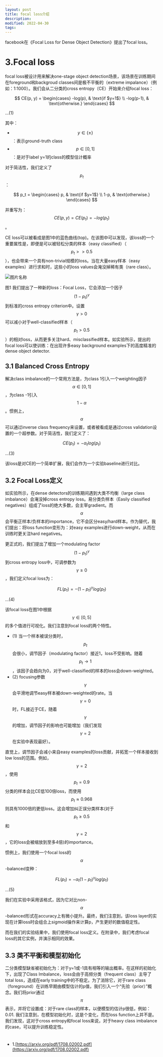 ```yaml
---
layout: post
title: focal loss介绍
description: 
modified: 2022-04-30
tags: 
---
```


facebook在《Focal Loss for Dense Object Detection》提出了focal loss。

# 3.Focal loss

focal loss被设计用来解决one-stage object detection场景，该场景在训练期间在foreground和backgroud classes间是极不平衡的（extreme impalance）（例如：1:1000）。我们会从二分类的cross entropy（CE）开始来介绍focal loss：

$$
CE(p, y) = \begin{cases}
-log(p),  & \text{if $y=1$} \\
-log(p-1), & \text{otherwise.}
\end{cases}
$$

...(1)

其中：

- $$y \in \lbrace \pm \rbrace$$：表示ground-truth class
- $$p \in [0, 1]$$：是对于label y=1的class的模型估计概率

对于简洁性，我们定义了$$p_t$$：

$$
p_t = \begin{cases}
p,  & \text{if $y=1$} \\
1-p, & \text{otherwise.}
\end{cases}
$$

并重写为：$$CE(p, y) = CE(p_t) = - log(p_t)$$。

CE loss可以被看成是图1中的蓝色曲线(top)。在该图中可以发现，该loss的一个重要属性是，即便是可以被轻松分类的样本（easy classified）（$$p_t >> 0.5$$），也会带来一个具有non-trivial规模的loss。当在大量easy样本（easy examples）进行求和时，这些小的loss values会淹没掉稀有类（rare class）。

<img alt="图片名称" src="https://picabstract-preview-ftn.weiyun.com/ftn_pic_abs_v3/a3db84ea68f85701fc6bc2e893edc9e6e56db2f8f3a9f9fe506c74ee2dfdfc52758ebf56d65f9d36f345deffa4f977f0?pictype=scale&amp;from=30113&amp;version=3.3.3.3&amp;fname=1.jpg&amp;size=750">

图1 我们提出了一种新的loss：Focal Loss，它会添加一个因子$$(1 - p_t)^{\gamma}$$到标准的cross entropy criterion中。设置$$\gamma > 0$$可以减小对于well-classified样本（$$p_t > 0.5$$）的相对loss，从而更多关注hard、misclassified样本。如实验所示，提出的focal loss可以使训练：在出现许多easy background examples下的高度精准的dense object detector.

## 3.1 Balanced Cross Entropy

解决class imbalance的一个常用方法是，为class 1引入一个weighting因子$$\alpha \in [0, 1]$$，为class -1引入$$1 - \alpha$$。惯例上，$$\alpha$$可以通过inverse class frequency来设置，或者被看成是通过cross validation设置的一个超参数。对于简洁性，我们定义了：

$$
CE(p_t) = -\alpha_t log(p_t)
$$

...(3)

该loss是对CE的一个简单扩展，我们会作为一个实验baseline进行对比。

## 3.2 Focal Loss定义

如实验所示，在dense detectors的训练期间遇到大类不均衡（large class imbalance）会淹没掉cross entropy loss。易分类负样本（Easily classified negatives）组成了loss的绝大多数，会主宰gradient。而$$\alpha$$会平衡正样本/负样本的importance，它不会区分easy/hard样本。作为替代，我们提出：将loss function变形为：对easy examples进行down-weight，从而在训练时更关注hard negatives。

更正式的，我们提出了增加一个modulating factor $$(1 - p_t)^{\gamma}$$到cross entropy loss中，可调参数为$$\gamma \geq 0$$，我们定义focal loss为：

$$
FL(p_t) = -(1-p_t)^{\gamma} log(p_t)
$$

...(4)

该focal loss在图1中根据$$\gamma \in [0, 5]$$的多个值进行可视化。我们注意到focal loss的两个特性。

- (1) 当一个样本被误分类时，$$p_t$$会很小，调节因子（modulating factor）接近1，loss不受影响。随着$$p_t \rightarrow 1$$，该因子会趋向为0，对于well-classified的样本的loss会down-weighted。
- (2) focusing参数$$\gamma$$会平滑地调节easy样本被down-weighted的rate。当$$\gamma=0$$时，FL接近于CE，随着$$\gamma$$的增加，调节因子的影响也可能增加（我们发现$$\gamma=2$$在实验中表现最好）。

直觉上，调节因子会减小来自easy examples的loss贡献，并拓宽一个样本接收到low loss的范围。例如，$$\gamma=2$$，使用$$p_t=0.9$$分类的样本会比CE低100倍loss，而使用$$p_t \approx 0.968$$则具有1000倍的更低loss。这会增加纠正误分类样本(对于$$p_t \geq 0.5$$和$$\gamma=2$$，它的loss会被缩放到至多4倍)的importance。

惯例上，我们使用一个focal loss的$$\alpha$$-balanced变种：

$$
FL(p_t) = -\alpha_t (1 - p_t)^{\gamma} log(p_t)
$$

...(5)

我们在实验中采用该格式，因为它对比non-$$\alpha$$-balanced形式在accuracy上有微小提升。最终，我们注意到，该loss layer的实现在计算loss时会组合上sigmoid操作来计算p，产生更好的数值稳定性。

而在我们的实验结果中，我们使用focal loss定义。在附录中，我们考虑focal loss的其它实例，并演示相同的效果。

## 3.3 类不平衡和模型初始化

二分类模型缺省被初始化为：对于y=1或-1具有相等的输出概率。在这样的初始化下，出现了Class Imbalance，loss会由于高频分类（frequent class）主导了total loss，造成在early training中的不稳定。为了消除它，对于rare class（foreground）在训练早期由模型估计的p值，我们引入一个“先验（prior）”概念。我们将prior通过$$\pi$$表示，并将它设置成：对于rare class的样本，以便模型的估计p很低，例如：0.01. 我们注意到，在模型初始化时，这是个变化，而在loss function上并不是。我们发现，这对于cross entropy和focal loss来说，对于heavy class imbalance的case，可以提升训练稳定性。



# 

- 1.[https://arxiv.org/pdf/1708.02002.pdf](https://arxiv.org/pdf/1708.02002.pdf)